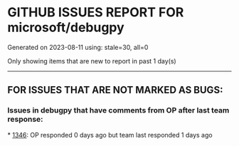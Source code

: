 
# GITHUB ISSUES REPORT FOR microsoft/debugpy


Generated on 2023-08-11 using: stale=30, all=0


Only showing items that are new to report in past 1 day(s)


---

## FOR ISSUES THAT ARE NOT MARKED AS BUGS:


### Issues in debugpy that have comments from OP after last team response:


\* [1346](https://github.com/microsoft/debugpy/issues/1346 "Using rich.print() instead of print() in (evaluate in) debug console"): OP responded 0 days ago but team last responded 1 days ago
